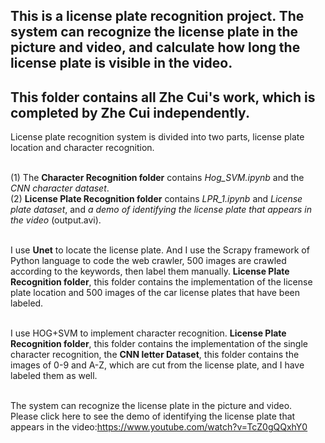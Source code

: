## This is a license plate recognition project. The system can recognize the license plate in the picture and video, and calculate how long the license plate is visible in the video.
## This folder contains all Zhe Cui's work, which is completed by Zhe Cui independently.
License plate recognition system is divided into two parts, license plate location and character recognition.

<br>(1) The **Character Recognition folder** contains *Hog_SVM.ipynb* and the *CNN character dataset*. 
<br>(2) **License Plate Recognition folder** contains *LPR_1.ipynb* and *License plate dataset*, and *a demo of identifying the license plate that appears in the video* (output.avi). 

<br> I use **Unet** to locate the license plate. And I use the Scrapy framework of Python language to code the web crawler, 500 images are crawled according to the keywords, then label them manually. **License Plate Recognition folder**, this folder contains the implementation of the license plate location and 500 images of the car license plates that have been labeled.

<br>I use HOG+SVM to implement character recognition. **License Plate Recognition folder**, this folder contains the implementation of the single character recognition, the **CNN letter Dataset**, this folder contains the images of 0-9 and A-Z, which are cut from the license plate, and I have labeled them as well.

<br>The system can recognize the license plate in the picture and video. 
<br>Please click here to see the demo of identifying the license plate that appears in the video:https://www.youtube.com/watch?v=TcZ0gQQxhY0
